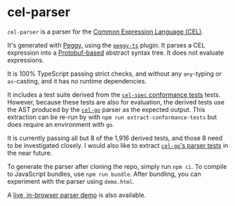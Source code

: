 # cel-parser

`cel-parser` is a parser for the [Common Expression Language (CEL)][cel].

It's generated with [Peggy], using the [`peggy-ts`][peggy-ts] plugin. It parses a CEL expression
into a [Protobuf-based][protobuf] abstract syntax tree. It does not evaluate expressions.

It is 100% TypeScript passing strict checks, and without any `any`-typing or `as`-casting, and it
has no runtime dependencies.

It includes a test suite derived from the [`cel-spec` conformance tests][conformance] tests.
However, because these tests are also for evaluation, the derived tests use the AST produced by the
[`cel-go`][cel-go] parser as the expected output. This extraction can be re-run by with
`npm run extract-conformance-tests` but does require an environment with `go`.

It is currently passing all but 8 of the 1,916 derived tests, and those 8 need to be investigated
closely. I would also like to extract [`cel-go`'s parser tests][cel-go-parser-tests] in the near
future.

To generate the parser after cloning the repo, simply run `npm ci`. To compile to JavaScript
bundles, use `npm run bundle`. After bundling, you can experiment with the parser using `demo.html`.

A [live, in-browser parser demo][live-demo] is also available.

[cel]: https://cel.dev
[peggy]: https://peggyjs.org
[peggy-ts]: https://github.com/hudlow/peggy-ts
[protobuf]: https://github.com/bufbuild/protobuf-es
[conformance]: https://github.com/google/cel-spec/tree/master/tests/simple/testdata
[cel-go]: https://github.com/google/cel-go
[cel-go-parser-tests]: https://github.com/google/cel-go/blob/master/parser/parser_test.go
[live-demo]: https://hudlow.github.io/cel-parser/
